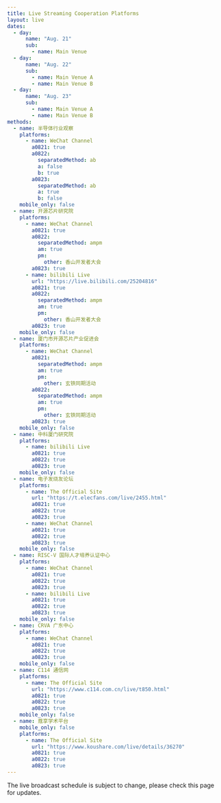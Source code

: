 ```yaml
---
title: Live Streaming Cooperation Platforms
layout: live
dates:
  - day:
      name: "Aug. 21"
      sub:
        - name: Main Venue
  - day:
      name: "Aug. 22"
      sub:
        - name: Main Venue A
        - name: Main Venue B
  - day:
      name: "Aug. 23"
      sub:
        - name: Main Venue A
        - name: Main Venue B
methods:
  - name: 半导体行业观察
    platforms:
      - name: WeChat Channel
        a0821: true
        a0822:
          separatedMethod: ab
          a: false
          b: true
        a0823:
          separatedMethod: ab
          a: true
          b: false
    mobile_only: false
  - name: 开源芯片研究院
    platforms:
      - name: WeChat Channel
        a0821: true
        a0822:
          separatedMethod: ampm
          am: true
          pm:
            other: 香山开发者大会
        a0823: true
      - name: bilibili Live
        url: "https://live.bilibili.com/25204816"
        a0821: true
        a0822:
          separatedMethod: ampm
          am: true
          pm:
            other: 香山开发者大会
        a0823: true
    mobile_only: false
  - name: 厦门市开源芯片产业促进会
    platforms:
      - name: WeChat Channel
        a0821:
          separatedMethod: ampm
          am: true
          pm:
            other: 玄铁同期活动
        a0822:
          separatedMethod: ampm
          am: true
          pm:
            other: 玄铁同期活动
        a0823: true
    mobile_only: false
  - name: 中科厦门研究院
    platforms:
      - name: bilibili Live
        a0821: true
        a0822: true
        a0823: true
    mobile_only: false
  - name: 电子发烧友论坛
    platforms:
      - name: The Official Site
        url: "https://t.elecfans.com/live/2455.html"
        a0821: true
        a0822: true
        a0823: true
      - name: WeChat Channel
        a0821: true
        a0822: true
        a0823: true
    mobile_only: false
  - name: RISC-V 国际人才培养认证中心
    platforms:
      - name: WeChat Channel
        a0821: true
        a0822: true
        a0823: true
      - name: bilibili Live
        a0821: true
        a0822: true
        a0823: true
    mobile_only: false
  - name: CRVA 广东中心
    platforms:
      - name: WeChat Channel
        a0821: true
        a0822: true
        a0823: true
    mobile_only: false
  - name: C114 通信网
    platforms:
      - name: The Official Site
        url: "https://www.c114.com.cn/live/t850.html"
        a0821: true
        a0822: true
        a0823: true
    mobile_only: false
  - name: 蔻享学术平台
    mobile_only: false
    platforms:
      - name: The Official Site
        url: "https://www.koushare.com/live/details/36270"
        a0821: true
        a0822: true
        a0823: true
---
```


The live broadcast schedule is subject to change, please check this page for updates.
